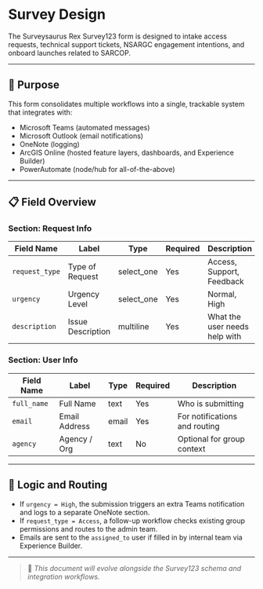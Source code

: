 # Survey Design

The Surveysaurus Rex Survey123 form is designed to intake access requests, technical support tickets, NSARGC engagement intentions, and onboard launches related to SARCOP.

---

## 🧭 Purpose

This form consolidates multiple workflows into a single, trackable system that integrates with:
- Microsoft Teams (automated messages)
- Microsoft Outlook (email notifications)
- OneNote (logging)
- ArcGIS Online (hosted feature layers, dashboards, and Experience Builder)
- PowerAutomate (node/hub for all-of-the-above)

---

## 📋 Field Overview

### Section: Request Info

| Field Name     | Label            | Type        | Required | Description                 |
|----------------|------------------|-------------|----------|-----------------------------|
| `request_type` | Type of Request  | select_one  | Yes      | Access, Support, Feedback   |
| `urgency`      | Urgency Level    | select_one  | Yes      | Normal, High                |
| `description`  | Issue Description| multiline   | Yes      | What the user needs help with |

### Section: User Info

| Field Name   | Label         | Type  | Required | Description                    |
|--------------|---------------|-------|----------|--------------------------------|
| `full_name`  | Full Name     | text  | Yes      | Who is submitting              |
| `email`      | Email Address | email | Yes      | For notifications and routing |
| `agency`     | Agency / Org  | text  | No       | Optional for group context     |


---

## 🔁 Logic and Routing

- If `urgency = High`, the submission triggers an extra Teams notification and logs to a separate OneNote section.
- If `request_type = Access`, a follow-up workflow checks existing group permissions and routes to the admin team.
- Emails are sent to the `assigned_to` user if filled in by internal team via Experience Builder.

---

> 📌 *This document will evolve alongside the Survey123 schema and integration workflows.*

